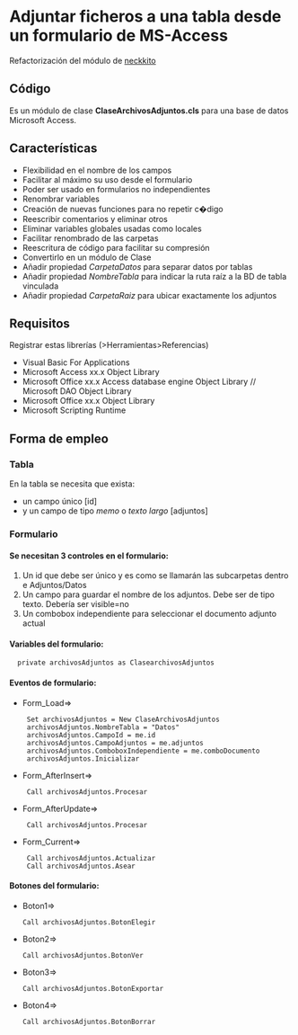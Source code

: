 # Adjuntar ficheros a una tabla desde un formulario de MS-Access

Refactorización del módulo de [neckkito](http://siliconproject.com.ar/neckkito/)

## Código

Es un módulo de clase **ClaseArchivosAdjuntos.cls** para una base de datos Microsoft Access.

## Características

- Flexibilidad en el nombre de los campos
- Facilitar al máximo su uso desde el formulario
- Poder ser usado en formularios no independientes
- Renombrar variables
- Creación de nuevas funciones para no repetir c�digo
- Reescribir comentarios y eliminar otros
- Eliminar variables globales usadas como locales
- Facilitar renombrado de las carpetas
- Reescritura de código para facilitar su compresión
- Convertirlo en un módulo de Clase
- Añadir propiedad *CarpetaDatos* para separar datos por tablas
- Añadir propiedad *NombreTabla* para indicar la ruta raíz a la BD de 	 tabla vinculada
- Añadir propiedad *CarpetaRaiz* para ubicar exactamente los adjuntos

## Requisitos

Registrar estas librerías (>Herramientas>Referencias)

 - Visual Basic For Applications
 - Microsoft Access xx.x Object Library
 - Microsoft Office xx.x Access database engine Object Library // Microsoft DAO Object Library
 - Microsoft Office xx.x Object Library
 - Microsoft Scripting Runtime

## Forma de empleo

### Tabla

En la tabla se necesita que exista:

 - un campo único [id]
 - y un campo de tipo *memo* o *texto largo* [adjuntos]

### Formulario

#### Se necesitan 3 controles en el formulario:

  1. Un id que debe ser único y es como se llamarán las subcarpetas dentro e Adjuntos/Datos
  2. Un campo para guardar el nombre de los adjuntos. Debe ser de tipo texto. Debería ser visible=no
  3. Un combobox independiente para seleccionar el documento adjunto actual

#### Variables del formulario:

	  private archivosAdjuntos as ClasearchivosAdjuntos

#### Eventos de formulario:

 - Form_Load=>

		Set archivosAdjuntos = New ClaseArchivosAdjuntos
		archivosAdjuntos.NombreTabla = "Datos"
		archivosAdjuntos.CampoId = me.id
		archivosAdjuntos.CampoAdjuntos = me.adjuntos
		archivosAdjuntos.ComboboxIndependiente = me.comboDocumento
		archivosAdjuntos.Inicializar

 - Form_AfterInsert=>

		Call archivosAdjuntos.Procesar

 - Form_AfterUpdate=>

		Call archivosAdjuntos.Procesar

 - Form_Current=>

		Call archivosAdjuntos.Actualizar
		Call archivosAdjuntos.Asear

#### Botones del formulario:

 - Boton1=>

       Call archivosAdjuntos.BotonElegir

 - Boton2=>

       Call archivosAdjuntos.BotonVer

 - Boton3=>

       Call archivosAdjuntos.BotonExportar

 - Boton4=>

       Call archivosAdjuntos.BotonBorrar
